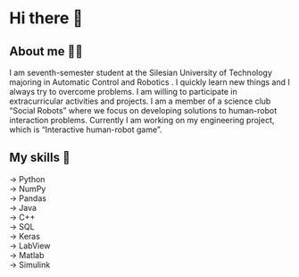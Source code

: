 # Hi there 👋

## About me 🙋‍♂️

I am seventh-semester student at the
Silesian University of Technology majoring
in Automatic Control and Robotics .
I quickly learn new things and I always try
to overcome problems. I am willing to
participate in extracurricular activities and
projects. I am a member of a science club
“Social Robots” where we focus on
developing solutions to human-robot
interaction problems. Currently I am
working on my engineering project, which
is “Interactive human-robot game”.

## My skills 🤳

-> Python  
-> NumPy  
-> Pandas  
-> Java  
-> C++  
-> SQL  
-> Keras  
-> LabView  
-> Matlab  
-> Simulink
